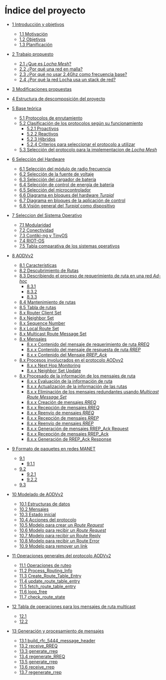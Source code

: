 # Índice del proyecto

* [1 Introducción y objetivos](chapter_1.md)
  * [1.1 Motivación](chapter_1.md#11-motivación)
  * [1.2 Objetivos](chapter_1.md#12-objetivos)
  * [1.3 Planificación](chapter_1.md#13-planificacion)
  
* [2 Trabajo propuesto](chapter_2.md#2-trabajo-propuesto)
  * [2.1 ¿Que es _Locha Mesh_?](chapter_2.md#21-que-es-locha-mesh)
  * [2.2 ¿Por qué una red en malla?](chapter_2.md#22-por-que-una-red-en-malla)
  * [2.3 ¿Por qué no usar 2.4Ghz como frecuencia base?](chapter_2.md#23-por-que-no-usar-24ghz-como-frecuencia-base-en-la-transmisión-de-paquetes)
  * [2.4 ¿Por qué la red Locha usa un stack de red?](chapter_2.md#24-por-que-la-red-locha-usa-el-stack-de-red)
* [3 Modificaciones propuestas](chapter_3.md#3-modificaciones-propuestas)
* [4 Estructura de descomposición del proyecto](chapter_4.md#4-estructura-de-descomposición-del-proyecto)
* [5 Base teórica](chapter_5.md#5-base-teórica)
  * [5.1 Protocolos de enrutamiento](chapter_5.md#51-protocolos-de-enrutamiento)
  * [5.2 Clasificación de los protocolos según su funcionamiento](chapter_5.md#52-clasificación-de-los-protocolos-según-su-funcionamiento)
    * [5.2.1 Proactivos](chapter_5.md#521-protocolos-proactivos)
    * [5.2.2 Reactivos](chapter_5.md#522-protocolos-reactivos)
    * [5.2.3 Híbridos](chapter_5.md#523-protocolos-híbridos)
    * [5.2.4 Criterios para seleccionar el protocolo a utilizar](chapter_5.md#524-criterios-para-seleccionar-el-protocolo-a-utilizar)
  * [5.3 Selección del protocolo para la implementacion de _Locha Mesh_](chapter_5.md#53-seleccion-del-protocolo-para-la-implementacion-de-la-red)
  
* [6  Selección del Hardware](chapter_6.md#6-seleccion-del-hardware)
  * [6.1 Selección del módulo de radio frecuencia](chapter_6.md#61-seleccion-del-modulo-de-radio-frecuencia)
  * [6.2 Selección de la fuente de voltaje](chapter_6.md#62-seleccion-de-la-fuente--de-voltaje)
  * [6.3 Selección del cargador de batería](chapter_6.md#63-seleccion-del-cargador-de-bateria)
  * [6.4 Selección de control de energía de batería](chapter_6.md#64-seleccion-del-control-de-energia-de-la-bateria)
  * [6.5 Selección del microcontrolador](chapter_6.md#65-seleccion-del-microcontrolador-interface)
  * [6.6 Diagrama en bloques del hardware _Turpial_](chapter_6.md#66-diagrama-en-bloques-del-hardware-del-turpial)
  * [6.7 Diagrama en bloques de la aplicación de control](chapter_6.md#67-diagrama-en-bloques-de-la-aplicacion-de-control)
  * [6.8 Visión general del _Turpial_ como dispositivo](chapter_6.md#68-vision-general-del-turpial-como-dispositivo)

* [7 Seleccion del Sistema Operativo](chapter_7.md#7-seleccion-del-sistema-operativo)
  * [7.1 Modularidad](chapter_7.md#71-modularidad)
  * [7.2 Conectividad](chapter_7.md#72-conectividad)
  * [7.3 Contiki-ng y TinyOS](chapter_7.md#73-contiki-y-tiny-os)
  * [7.4 RIOT-OS](chapter_7.md#74-riot-os)
  * [7.5 Tabla comparativa de los sistemas operativos](chapter_7.md#75-tabla-comparativa-de-los-sistemas-operativos)

* [8 AODVv2]()
  * [8.1 Características]()
  * [8.2 Descubrimiento de Rutas]()
  * [8.3 Describiendo el proceso de requerimiento de ruta en una red _Ad-hoc_]()
    * [8.3.1]()
    * [8.3.2]()
    * [8.3.3]()
  * [8.4 Mantenimiento de rutas]()
  * [8.5 Tabla de rutas]()
  * [8.x Router Client Set]()
  * [8.x Neighbor Set]()
  * [8.x Sequence Number]()
  * [8.x Local Route Set]()
  * [8.x Multicast Route Message Set]()
  * [8.x Mensajes]()
    * [8.x.x Contenido del mensaje de requerimiento de ruta _RREQ_]()
    * [8.x.x Contenido del mensaje de respuesta de ruta _RREP_]()
    * [8.x.x Contenido del Mensaje _RREP_Ack_]()
  * [8.x Procesos involucrados en el protocolo AODvv2]()
    * [8.x.x Next Hop Monitoring]()
    * [8.x.x Neighbor Set Update]()
  * [8.x Procesado de la información de los mensajes de ruta]()
    * [8.x.x Evaluación de la información de ruta]()
    * [8.x.x Actualización de la información de las rutas ]()
    * [8.x.x Eliminación de los mensajes redundantes usando _Multicast Route Message Set_]()
    * [8.x.x Creación de mensajes _RREQ_]()
    * [8.x.x Recepción de mensajes _RREQ_]()
    * [8.x.x Reenvío de mensajes _RREQ_]()
    * [8.x.x Recepción de mensajes _RREP_]()
    * [8.x.x Reenvío de mensajes _RREP_]()
    * [8.x.x Generación de mensajes RREP_Ack Request]()
    * [8.x.x Recepción de mensajes RREP_Ack]()
    * [8.x.x Generación de RREP_Ack Response]()

* [9 Formato de paquetes en redes MANET](chapter_9.md)
  * [9.1]()
    * [9.1.1]()
  * [9.2]()
    * [9.2.1]()
    * [9.2.2]()
  * [9.3]()
* [10 Modelado de AODVv2](chapter_10.md)
  * [10.1 Estructuras de datos]()
  * [10.2 Mensajes]()
  * [10.3 Estado inicial]()
  * [10.4 Acciones del protocolo]()
  * [10.5 Modelo para crear un _Route Request_]()
  * [10.6 Modelo para recibir un _Route Request_]()
  * [10.7 Modelo para recibir un Route Reply]()
  * [10.8 Modelo para recibir un Route Error]()
  * [10.9 Modelo para remover un link]()

* [11 Operaciones generales del protocolo AODVv2](chapter_11.md)
  * [11.1 Operaciones de ruteo]()
  * [11.2 Process_Routing_Info]()
  * [11.3 Create_Route_Table_Entry]()
  * [11.4 update_route_table_entry]()
  * [11.5 fetch_route_table_entry]()
  * [11.6 loop_free]()
  * [11.7 check_route_state]()
* [12 Tabla de operaciones para los mensajes de ruta multicast](chapter_12.md)
  * [12.1]()
  * [12.2]()
* [13 Generación y procesamiento de mensajes](chapter_13.md)
  * [13.1 build_rfc_5444_message_header]()
  * [13.2 receive_RREQ]()
  * [13.3 generate_rreq]()
  * [13.4 regenerate_RREQ]()
  * [13.5 generate_rrep]()
  * [13.6 receive_rrep]()
  * [13.7 regenerate_rrep]()